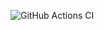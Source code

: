 ![GitHub Actions CI](https://github.com/Anton-Latukha/haskell-with-nixpkgs/workflows/CI/badge.svg?branch=master)
